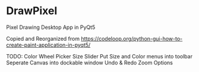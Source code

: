 # DrawPixel
Pixel Drawing Desktop App in PyQt5

Copied and Reorganized from https://codeloop.org/python-gui-how-to-create-paint-application-in-pyqt5/

TODO:
Color Wheel Picker
Size Slider
Put Size and Color menus into toolbar
Seperate Canvas into dockable window
Undo & Redo
Zoom Options
